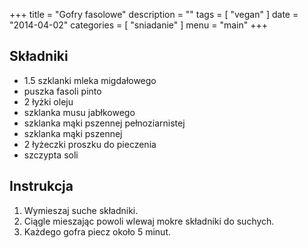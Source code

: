 +++
title = "Gofry fasolowe"
description = ""
tags = [
    "vegan"
]
date = "2014-04-02"
categories = [
    "sniadanie"
]
menu = "main"
+++

## Składniki
* 1.5 szklanki mleka migdałowego
* puszka fasoli pinto
* 2 łyżki oleju
* szklanka musu jabłkowego
* szklanka mąki pszennej pełnoziarnistej
* szklanka mąki pszennej 
* 2 łyżeczki proszku do pieczenia
* szczypta soli


## Instrukcja
1. Wymieszaj suche składniki.
2. Ciągle mieszając powoli wlewaj mokre składniki do suchych.
3. Każdego gofra piecz około 5 minut.
